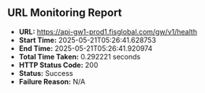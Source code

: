 ## URL Monitoring Report

- **URL:** https://api-gw1-prod1.fisglobal.com/gw/v1/health
- **Start Time:** 2025-05-21T05:26:41.628753
- **End Time:** 2025-05-21T05:26:41.920974
- **Total Time Taken:** 0.292221 seconds
- **HTTP Status Code:** 200
- **Status:** Success
- **Failure Reason:** N/A
